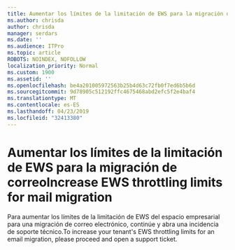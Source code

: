 ```yaml
---
title: Aumentar los límites de la limitación de EWS para la migración de correo
ms.author: chrisda
author: chrisda
manager: serdars
ms.date: ''
ms.audience: ITPro
ms.topic: article
ROBOTS: NOINDEX, NOFOLLOW
localization_priority: Normal
ms.custom: 1900
ms.assetid: ''
ms.openlocfilehash: be4a201005972563b25b4d63c72fb0f7ed6b5b6d
ms.sourcegitcommit: 9d78905c512192ffc4675468abd2efc5f2e4baf4
ms.translationtype: MT
ms.contentlocale: es-ES
ms.lasthandoff: 04/23/2019
ms.locfileid: "32413380"
---
```

# <a name="increase-ews-throttling-limits-for-mail-migration"></a><span data-ttu-id="e17c4-102">Aumentar los límites de la limitación de EWS para la migración de correo</span><span class="sxs-lookup"><span data-stu-id="e17c4-102">Increase EWS throttling limits for mail migration</span></span>

<span data-ttu-id="e17c4-103">Para aumentar los límites de la limitación de EWS del espacio empresarial para una migración de correo electrónico, continúe y abra una incidencia de soporte técnico.</span><span class="sxs-lookup"><span data-stu-id="e17c4-103">To increase your tenant's EWS throttling limits for an email migration, please proceed and open a support ticket.</span></span>

